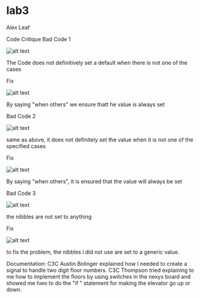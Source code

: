 lab3
====


Alex Leaf


Code Critique
Bad Code 1

![alt text](http://i60.tinypic.com/4vh4xh.png)

The Code does not definitively set a default when there is not one of the cases

Fix

![alt text](http://i60.tinypic.com/ojgm68.png)

By saying "when others" we ensure thatt he value is always set

Bad Code 2

![alt text](http://i60.tinypic.com/qqs74z.png)

same as above, it does not definitely set the value when it is not one of the specified cases

Fix

![alt text](http://i58.tinypic.com/33xzv9x.png)

By saying "when others", it is ensured that the value will always be set


Bad Code 3

![alt text](http://i62.tinypic.com/xq01s9.png)

the nibbles are not set to anything

Fix

![alt text](http://i57.tinypic.com/6hkbnq.png)

to fix the problem, the nibbles i did not use are set to a generic value.


Documentation:
C3C Austin Bolinger explained how I needed to create a signal to handle two digit floor numbers.  C3C Thompson tried explaining to me how to implement the floors by using switches in the nexys board and showed me hwo to do the "if " statement for making the elevator go up or down.
